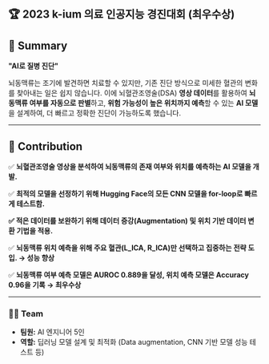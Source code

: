 ## 🏆 2023 k-ium 의료 인공지능 경진대회 (최우수상)

## **📑 Summary**

**"AI로 질병 진단"**

뇌동맥류는 조기에 발견하면 치료할 수 있지만, 기존 진단 방식으로 미세한 혈관의 변화를 찾아내는 일은 쉽지 않습니다. 이에 뇌혈관조영술(DSA) **영상 데이터**를 활용하여 **뇌동맥류 여부를 자동으로 판별**하고, **위험 가능성이 높은 위치까지 예측**할 수 있는 **AI 모델**을 설계하여, 더 빠르고 정확한 진단이 가능하도록 했습니다.

---

## **💪 Contribution**

✅ **뇌혈관조영술 영상을 분석하여 뇌동맥류의 존재 여부와 위치를 예측하는 AI 모델을 개발.**

✅ **최적의 모델을 선정하기 위해 Hugging Face의 모든 CNN 모델을 for-loop로 빠르게 테스트함.**

**✅ 적은 데이터를 보완하기 위해 데이터 증강(Augmentation) 및 위치 기반 데이터 변환 기법을 적용.**

✅ **뇌동맥류 위치 예측을 위해 주요 혈관(L_ICA, R_ICA)만 선택하고 집중하는 전략 도입. → 성능 향상**

✅ **뇌동맥류 여부 예측 모델은 AUROC 0.889을 달성, 위치 예측 모델은 Accuracy 0.96을 기록 → 최우수상**

---

### **👩‍🔧 Team**

- **팀원:** AI 엔지니어 5인
- **역할:** 딥러닝 모델 설계 및 최적화 (Data augmentation, CNN 기반 모델 성능 테스트 등)
